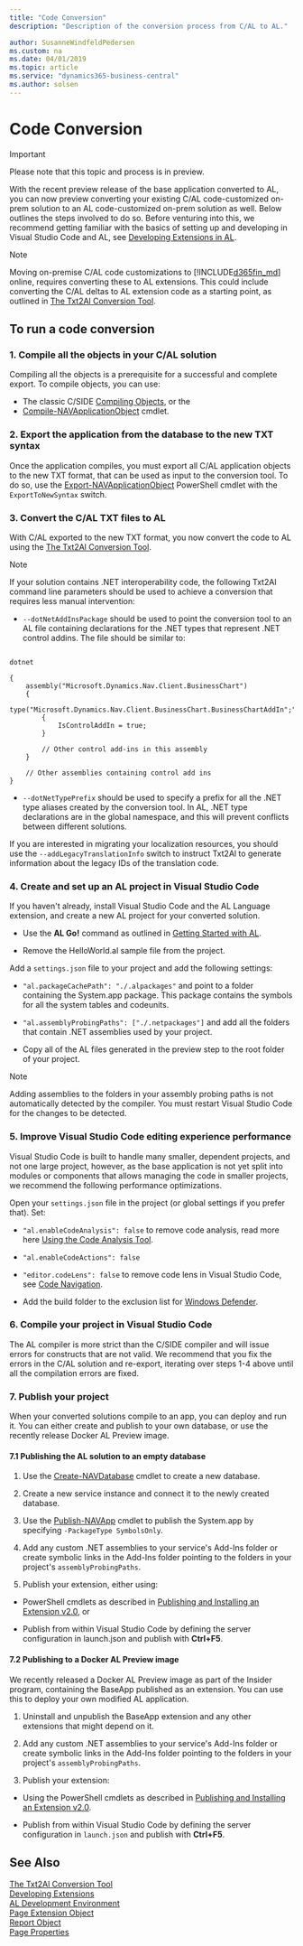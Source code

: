 ```yaml
---
title: "Code Conversion"
description: "Description of the conversion process from C/AL to AL."

author: SusanneWindfeldPedersen
ms.custom: na
ms.date: 04/01/2019
ms.topic: article
ms.service: "dynamics365-business-central"
ms.author: solsen
---
```


# Code Conversion

> [!IMPORTANT]  
> Please note that this topic and process is in preview.

With the recent preview release of the base application converted to AL, you can now preview converting your existing C/AL code-customized on-prem solution to an AL code-customized on-prem solution as well. Below outlines the steps involved to do so. Before venturing into this, we recommend getting familiar with the basics of setting up and developing in Visual Studio Code and AL, see [Developing Extensions in AL](devenv-dev-overview.md). 

> [!NOTE]  
> Moving on-premise C/AL code customizations to [!INCLUDE[d365fin_md](includes/d365fin_md.md)] online, requires converting these to AL extensions. This could include converting the C/AL deltas to AL extension code as a starting point, as outlined in [The Txt2Al Conversion Tool](devenv-txt2al-tool.md). 

## To run a code conversion

### 1. Compile all the objects in your C/AL solution
Compiling all the objects is a prerequisite for a successful and complete export. To compile objects, you can use:  
- The classic C/SIDE [Compiling Objects](../cside/cside-compiling-objects.md), or the  
- [Compile-NAVApplicationObject](https://docs.microsoft.com/en-us/powershell/module/microsoft.dynamics.nav.ide/compile-navapplicationobject?view=businesscentral-psPowerShell) cmdlet.

### 2. Export the application from the database to the new TXT syntax
Once the application compiles, you must export all C/AL application objects to the new TXT format, that can be used as input to the conversion tool. To do so, use the [Export-NAVApplicationObject](https://docs.microsoft.com/en-us/powershell/module/microsoft.dynamics.nav.ide/export-navapplicationobject?view=businesscentral-ps) PowerShell cmdlet with the `ExportToNewSyntax` switch.

### 3. Convert the C/AL TXT files to AL
With C/AL exported to the new TXT format, you now convert the code to AL using the [The Txt2Al Conversion Tool](devenv-txt2al-tool.md). 

> [!NOTE]  
> If your solution contains .NET interoperability code, the following Txt2Al command line parameters should be used to achieve a conversion that requires less manual intervention:  

- ```--dotNetAddInsPackage``` should be used to point the conversion tool to an AL file containing declarations for the .NET types that represent .NET control addins. The file should be similar to: 

``` 

dotnet 

{ 
    assembly("Microsoft.Dynamics.Nav.Client.BusinessChart") 
    { 
        type("Microsoft.Dynamics.Nav.Client.BusinessChart.BusinessChartAddIn";"Microsoft.Dynamics.Nav.Client.BusinessChart") 
        { 
            IsControlAddIn = true; 
        } 

        // Other control add-ins in this assembly 
    } 

    // Other assemblies containing control add ins 
}  

``` 

- ```--dotNetTypePrefix``` should be used to specify a prefix for all the .NET type aliases created by the conversion tool. In AL, .NET type declarations are in the global namespace, and this will prevent conflicts between different solutions.

If you are interested in migrating your localization resources, you should use the ```--addLegacyTranslationInfo``` switch to instruct Txt2Al to generate information about the legacy IDs of the translation code. 

### 4. Create and set up an AL project in Visual Studio Code
If you haven't already, install Visual Studio Code and the AL Language extension, and create a new AL project for your converted solution. 

- Use the **AL Go!** command as outlined in [Getting Started with AL](devenv-get-started.md). 

- Remove the HelloWorld.al sample file from the project. 

Add a `settings.json` file to your project and add the following settings: 

- `"al.packageCachePath": "./.alpackages"` and point to a folder containing the System.app package. This package contains the symbols for all the system tables and codeunits.

- `"al.assemblyProbingPaths": ["./.netpackages"]` and add all the folders that contain .NET assemblies used by your project.  

- Copy all of the AL files generated in the preview step to the root folder of your project.

> [!NOTE]  
> Adding assemblies to the folders in your assembly probing paths is not automatically detected by the compiler. You must restart Visual Studio Code for the changes to be detected. 

### 5. Improve Visual Studio Code editing experience performance
Visual Studio Code is built to handle many smaller, dependent projects, and not one large project, however, as the base application is not yet split into modules or components that allows managing the code in smaller projects, we recommend the following performance optimizations.

Open your `settings.json` file in the project (or global settings if you prefer that). Set:

- `"al.enableCodeAnalysis": false` to remove code analysis, read more here [Using the Code Analysis Tool](devenv-using-code-analysis-tool.md).

- `"al.enableCodeActions": false`

- `"editor.codeLens": false` to remove code lens in Visual Studio Code, see [Code Navigation](https://code.visualstudio.com/Docs/editor/editingevolved#_reference-information).

- Add the build folder to the exclusion list for [Windows Defender](https://support.microsoft.com/en-us/help/4028485/windows-10-add-an-exclusion-to-windows-security).

### 6. Compile your project in Visual Studio Code
The AL compiler is more strict than the C/SIDE compiler and will issue errors for constructs that are not valid. We recommend that you fix the errors in the C/AL solution and re-export, iterating over steps 1-4 above until all the compilation errors are fixed.

### 7. Publish your project
When your converted solutions compile to an app, you can deploy and run it. You can either create and publish to your own database, or use the recently release Docker AL Preview image.

#### 7.1 Publishing the AL solution to an empty database 

1. Use the [Create-NAVDatabase](https://docs.microsoft.com/en-us/powershell/module/microsoft.dynamics.nav.ide/create-navdatabase?view=businesscentral-ps) cmdlet to create a new database.

2. Create a new service instance and connect it to the newly created database. 

3. Use the [Publish-NAVApp](https://docs.microsoft.com/en-us/powershell/module/Microsoft.Dynamics.Nav.Apps.Management/Publish-NAVApp?view=businesscentral-ps) cmdlet to publish the System.app by specifying `-PackageType SymbolsOnly`.

4. Add any custom .NET assemblies to your service's Add-Ins folder or create symbolic links in the Add-Ins folder pointing to the folders in your project's `assemblyProbingPaths`. 

5. Publish your extension, either using:  

- PowerShell cmdlets as described in [Publishing and Installing an Extension v2.0](devenv-how-publish-and-install-an-extension-v2.md), or  

- Publish from within Visual Studio Code by defining the server configuration in launch.json and publish with **Ctrl+F5**. 

#### 7.2 Publishing to a Docker AL Preview image
We recently released a Docker AL Preview image as part of the Insider program, containing the BaseApp published as an extension. You can use this to deploy your own modified AL application.

1. Uninstall and unpublish the BaseApp extension and any other extensions that might depend on it. 

2. Add any custom .NET assemblies to your service's Add-Ins folder or create symbolic links in the Add-Ins folder pointing to the folders in your project's `assemblyProbingPaths`. 

3. Publish your extension: 

- Using the PowerShell cmdlets as described in [Publishing and Installing an Extension v2.0](devenv-how-publish-and-install-an-extension-v2.md). 

- Publish from within Visual Studio Code by defining the server configuration in `launch.json` and publish with **Ctrl+F5**. 

## See Also
[The Txt2Al Conversion Tool](devenv-txt2al-tool.md)  
[Developing Extensions](devenv-dev-overview.md)  
[AL Development Environment](devenv-reference-overview.md)  
[Page Extension Object](devenv-page-ext-object.md)  
[Report Object](devenv-report-object.md)  
[Page Properties](properties/devenv-page-property-overview.md)